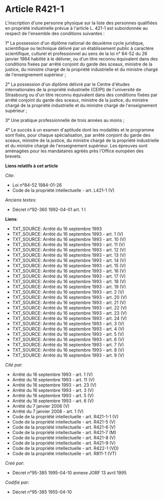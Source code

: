 # Article R421-1

L'inscription d'une personne physique sur la liste des personnes qualifiées en propriété industrielle prévue à l'article L.
421-1 est subordonnée au respect de l'ensemble des conditions suivantes :

1° La possession d'un diplôme national de deuxième cycle juridique, scientifique ou technique délivré par un établissement
public à caractère scientifique, culturel et professionnel au sens de la loi n° 84-52 du 26 janvier 1984 habilité à le
délivrer, ou d'un titre reconnu équivalent dans des conditions fixées par arrêté conjoint du garde des sceaux, ministre de la
justice, du ministre chargé de la propriété industrielle et du ministre chargé de l'enseignement supérieur ;

2° La possession d'un diplôme délivré par le Centre d'études internationales de la propriété industrielle (CEIPI) de
l'université de Strasbourg ou d'un titre reconnu équivalent dans des conditions fixées par arrêté conjoint du garde des
sceaux, ministre de la justice, du ministre chargé de la propriété industrielle et du ministre chargé de l'enseignement
supérieur ;

3° Une pratique professionnelle de trois années au moins ;

4° Le succès à un examen d'aptitude dont les modalités et le programme sont fixés, pour chaque spécialisation, par arrêté
conjoint du garde des sceaux, ministre de la justice, du ministre chargé de la propriété industrielle et du ministre chargé
de l'enseignement supérieur. Les épreuves sont aménagées pour les mandataires agréés près l'Office européen des brevets.

**Liens relatifs à cet article**

_Cite_:

  - Loi n°84-52 1984-01-26
  - Code de la propriété intellectuelle - art. L421-1 (V)

_Anciens textes_:

  - Décret n°92-360 1992-04-01 art. 1 I

**Liens**:

  - TXT_SOURCE: Arrêté du 16 septembre 1993
  - TXT_SOURCE: Arrêté du 16 septembre 1993 - art. 1 (V)
  - TXT_SOURCE: Arrêté du 16 septembre 1993 - art. 10 (V)
  - TXT_SOURCE: Arrêté du 16 septembre 1993 - art. 11 (V)
  - TXT_SOURCE: Arrêté du 16 septembre 1993 - art. 12 (V)
  - TXT_SOURCE: Arrêté du 16 septembre 1993 - art. 13 (V)
  - TXT_SOURCE: Arrêté du 16 septembre 1993 - art. 14 (V)
  - TXT_SOURCE: Arrêté du 16 septembre 1993 - art. 15 (V)
  - TXT_SOURCE: Arrêté du 16 septembre 1993 - art. 16 (V)
  - TXT_SOURCE: Arrêté du 16 septembre 1993 - art. 17 (V)
  - TXT_SOURCE: Arrêté du 16 septembre 1993 - art. 18 (V)
  - TXT_SOURCE: Arrêté du 16 septembre 1993 - art. 19 (V)
  - TXT_SOURCE: Arrêté du 16 septembre 1993 - art. 2 (V)
  - TXT_SOURCE: Arrêté du 16 septembre 1993 - art. 20 (V)
  - TXT_SOURCE: Arrêté du 16 septembre 1993 - art. 21 (V)
  - TXT_SOURCE: Arrêté du 16 septembre 1993 - art. 22 (V)
  - TXT_SOURCE: Arrêté du 16 septembre 1993 - art. 23 (V)
  - TXT_SOURCE: Arrêté du 16 septembre 1993 - art. 24 (V)
  - TXT_SOURCE: Arrêté du 16 septembre 1993 - art. 3 (V)
  - TXT_SOURCE: Arrêté du 16 septembre 1993 - art. 4 (V)
  - TXT_SOURCE: Arrêté du 16 septembre 1993 - art. 5 (V)
  - TXT_SOURCE: Arrêté du 16 septembre 1993 - art. 6 (V)
  - TXT_SOURCE: Arrêté du 16 septembre 1993 - art. 7 (V)
  - TXT_SOURCE: Arrêté du 16 septembre 1993 - art. 8 (V)
  - TXT_SOURCE: Arrêté du 16 septembre 1993 - art. 9 (V)

_Cité par_:

  - Arrêté du 16 septembre 1993 - art. 1 (V)
  - Arrêté du 16 septembre 1993 - art. 11 (V)
  - Arrêté du 16 septembre 1993 - art. 23 (V)
  - Arrêté du 16 septembre 1993 - art. 3 (V)
  - Arrêté du 16 septembre 1993 - art. 5 (V)
  - Arrêté du 16 septembre 1993 - art. 6 (V)
  - Arrêté du 7 janvier 2008 (V)
  - Arrêté du 7 janvier 2008 - art. 1 (V)
  - Code de la propriété intellectuelle - art. R421-1-1 (V)
  - Code de la propriété intellectuelle - art. R421-5 (V)
  - Code de la propriété intellectuelle - art. R421-6 (V)
  - Code de la propriété intellectuelle - art. R421-7 (M)
  - Code de la propriété intellectuelle - art. R421-8 (V)
  - Code de la propriété intellectuelle - art. R421-9 (V)
  - Code de la propriété intellectuelle - art. R422-1 (VD)
  - Code de la propriété intellectuelle - art. R811-1 (VT)

_Créé par_:

  - Décret n°95-385 1995-04-10 annexe JORF 13 avril 1995

_Codifié par_:

  - Décret n°95-385 1955-04-10
